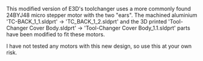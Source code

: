 This modified version of E3D's toolchanger uses a more commonly found 24BYJ48 micro stepper motor with the two "ears".  The machined aluminium 'TC-BACK_1_1.sldprt' -> 'TC_BACK_1_2.sldprt' and the 3D printed 'Tool-Changer Cover Body.sldprt' -> 'Tool-Changer Cover Body_1.1.sldprt' parts have been modified to fit these motors.

I have not tested any motors with this new design, so use this at your own risk.

